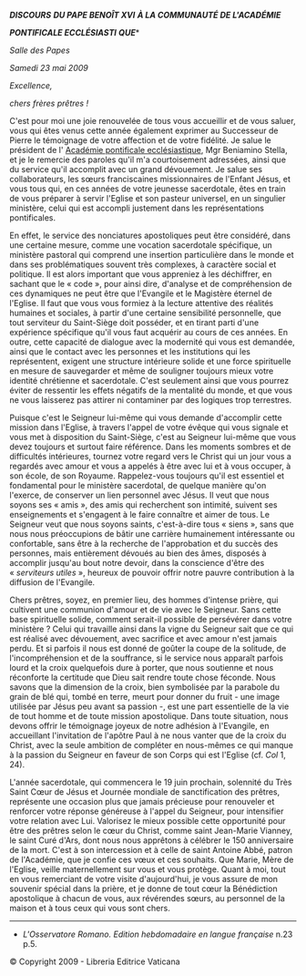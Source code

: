 ***DISCOURS*** ***DU PAPE BENOÎT XVI*** ***À LA COMMUNAUTÉ DE L'ACADÉMIE***

***PONTIFICALE ECCLÉSIASTI** **QUE****

*Salle des Papes*

*Samedi 23 mai 2009*

*Excellence,*

*chers frères prêtres !*

C'est pour moi une joie renouvelée de tous vous accueillir et de vous saluer, vous qui êtes venus cette année également exprimer au Successeur de Pierre le témoignage de votre affection et de votre fidélité. Je salue le président de l' [Académie pontificale ecclésiastique](http://www.vatican.va/roman_curia/pontifical_academies/acdeccles/index_fr.htm), Mgr Beniamino Stella, et je le remercie des paroles qu'il m'a courtoisement adressées, ainsi que du service qu'il accomplit avec un grand dévouement. Je salue ses collaborateurs, les sœurs franciscaines missionnaires de l'Enfant Jésus, et vous tous qui, en ces années de votre jeunesse sacerdotale, êtes en train de vous préparer à servir l'Eglise et son pasteur universel, en un singulier ministère, celui qui est accompli justement dans les représentations pontificales.

En effet, le service des nonciatures apostoliques peut être considéré, dans une certaine mesure, comme une vocation sacerdotale spécifique, un ministère pastoral qui comprend une insertion particulière dans le monde et dans ses problématiques souvent très complexes, à caractère social et politique. Il est alors important que vous appreniez à les déchiffrer, en sachant que le « code », pour ainsi dire, d'analyse et de compréhension de ces dynamiques ne peut être que l'Evangile et le Magistère éternel de l'Eglise. Il faut que vous vous formiez à la lecture attentive des réalités humaines et sociales, à partir d'une certaine sensibilité personnelle, que tout serviteur du Saint-Siège doit posséder, et en tirant parti d'une expérience spécifique qu'il vous faut acquérir au cours de ces années. En outre, cette capacité de dialogue avec la modernité qui vous est demandée, ainsi que le contact avec les personnes et les institutions qui les représentent, exigent une structure intérieure solide et une force spirituelle en mesure de sauvegarder et même de souligner toujours mieux votre identité chrétienne et sacerdotale. C'est seulement ainsi que vous pourrez éviter de ressentir les effets négatifs de la mentalité du monde, et que vous ne vous laisserez pas attirer ni contaminer par des logiques trop terrestres.

Puisque c'est le Seigneur lui-même qui vous demande d'accomplir cette mission dans l'Eglise, à travers l'appel de votre évêque qui vous signale et vous met à disposition du Saint-Siège, c'est au Seigneur lui-même que vous devez toujours et surtout faire référence. Dans les moments sombres et de difficultés intérieures, tournez votre regard vers le Christ qui un jour vous a regardés avec amour et vous a appelés à être avec lui et à vous occuper, à son école, de son Royaume. Rappelez-vous toujours qu'il est essentiel et fondamental pour le ministère sacerdotal, de quelque manière qu'on l'exerce, de conserver un lien personnel avec Jésus. Il veut que nous soyons ses « amis », des amis qui recherchent son intimité, suivent ses enseignements et s'engagent à le faire connaître et aimer de tous. Le Seigneur veut que nous soyons saints, c'est-à-dire tous « siens », sans que nous nous préoccupions de bâtir une carrière humainement intéressante ou confortable, sans être à la recherche de l'approbation et du succès des personnes, mais entièrement dévoués au bien des âmes, disposés à accomplir jusqu'au bout notre devoir, dans la conscience d'être des « *serviteurs utiles* », heureux de pouvoir offrir notre pauvre contribution à la diffusion de l'Evangile.

Chers prêtres, soyez, en premier lieu, des hommes d'intense prière, qui cultivent une communion d'amour et de vie avec le Seigneur. Sans cette base spirituelle solide, comment serait-il possible de persévérer dans votre ministère ? Celui qui travaille ainsi dans la vigne du Seigneur sait que ce qui est réalisé avec dévouement, avec sacrifice et avec amour n'est jamais perdu. Et si parfois il nous est donné de goûter la coupe de la solitude, de l'incompréhension et de la souffrance, si le service nous apparaît parfois lourd et la croix quelquefois dure à porter, que nous soutienne et nous réconforte la certitude que Dieu sait rendre toute chose féconde. Nous savons que la dimension de la croix, bien symbolisée par la parabole du grain de blé qui, tombé en terre, meurt pour donner du fruit - une image utilisée par Jésus peu avant sa passion -, est une part essentielle de la vie de tout homme et de toute mission apostolique. Dans toute situation, nous devons offrir le témoignage joyeux de notre adhésion à l'Evangile, en accueillant l'invitation de l'apôtre Paul à ne nous vanter que de la croix du Christ, avec la seule ambition de compléter en nous-mêmes ce qui manque à la passion du Seigneur en faveur de son Corps qui est l'Eglise (cf. *Col* 1, 24).

L'année sacerdotale, qui commencera le 19 juin prochain, solennité du Très Saint Cœur de Jésus et Journée mondiale de sanctification des prêtres, représente une occasion plus que jamais précieuse pour renouveler et renforcer votre réponse généreuse à l'appel du Seigneur, pour intensifier votre relation avec Lui. Valorisez le mieux possible cette opportunité pour être des prêtres selon le cœur du Christ, comme saint Jean-Marie Vianney, le saint Curé d'Ars, dont nous nous apprêtons à célébrer le 150 anniversaire de la mort. C'est à son intercession et à celle de saint Antoine Abbé, patron de l'Académie, que je confie ces vœux et ces souhaits. Que Marie, Mère de l'Eglise, veille maternellement sur vous et vous protège. Quant à moi, tout en vous remerciant de votre visite d'aujourd'hui, je vous assure de mon souvenir spécial dans la prière, et je donne de tout cœur la Bénédiction apostolique à chacun de vous, aux révérendes sœurs, au personnel de la maison et à tous ceux qui vous sont chers.

* * *

* *L'Osservatore Romano. Edition hebdomadaire en langue française* n.23 p.5.

© Copyright 2009 - Libreria Editrice Vaticana